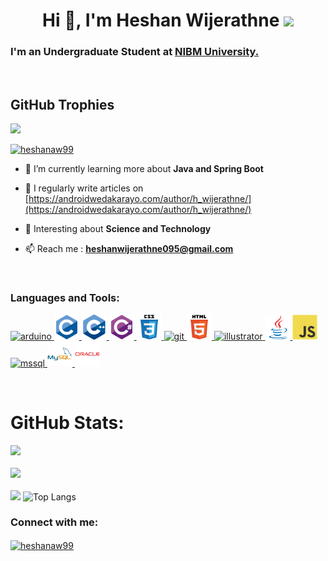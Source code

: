 <h1 align="center">Hi 👋, I'm Heshan Wijerathne <img src="https://media.giphy.com/media/mGcNjsfWAjY5AEZNw6/giphy.gif" width="50"></h1>
<h3 align="left">I'm an Undergraduate Student at <a href="http://www.nibm.lk">NIBM University.</a></h3>
<br>

## GitHub Trophies
![](https://github-profile-trophy.vercel.app/?username=HeshanAW99&theme=dracula&no-frame=false&no-bg=false&margin-w=4)
<br>

<p align="left"> <a href="https://twitter.com/heshanaw99" target="blank"><img src="https://img.shields.io/twitter/follow/heshanaw99?logo=twitter&style=for-the-badge" alt="heshanaw99" /></a> </p>

- 🌱 I’m currently learning more about **Java and Spring Boot**

- 📝 I regularly write articles on [https://androidwedakarayo.com/author/h_wijerathne/](https://androidwedakarayo.com/author/h_wijerathne/)

- 💬 Interesting about **Science and Technology**

- 📫 Reach me : **heshanwijerathne095@gmail.com**
<br>

<h3 align="left">Languages and Tools:</h3>
<p align="left"> <a href="https://www.arduino.cc/" target="_blank" rel="noreferrer"> <img src="https://cdn.worldvectorlogo.com/logos/arduino-1.svg" alt="arduino" width="40" height="40"/> </a> <a href="https://www.cprogramming.com/" target="_blank" rel="noreferrer"> <img src="https://raw.githubusercontent.com/devicons/devicon/master/icons/c/c-original.svg" alt="c" width="40" height="40"/> </a> <a href="https://www.w3schools.com/cpp/" target="_blank" rel="noreferrer"> <img src="https://raw.githubusercontent.com/devicons/devicon/master/icons/cplusplus/cplusplus-original.svg" alt="cplusplus" width="40" height="40"/> </a> <a href="https://www.w3schools.com/cs/" target="_blank" rel="noreferrer"> <img src="https://raw.githubusercontent.com/devicons/devicon/master/icons/csharp/csharp-original.svg" alt="csharp" width="40" height="40"/> </a> <a href="https://www.w3schools.com/css/" target="_blank" rel="noreferrer"> <img src="https://raw.githubusercontent.com/devicons/devicon/master/icons/css3/css3-original-wordmark.svg" alt="css3" width="40" height="40"/> </a> <a href="https://git-scm.com/" target="_blank" rel="noreferrer"> <img src="https://www.vectorlogo.zone/logos/git-scm/git-scm-icon.svg" alt="git" width="40" height="40"/> </a> <a href="https://www.w3.org/html/" target="_blank" rel="noreferrer"> <img src="https://raw.githubusercontent.com/devicons/devicon/master/icons/html5/html5-original-wordmark.svg" alt="html5" width="40" height="40"/> </a> <a href="https://www.adobe.com/in/products/illustrator.html" target="_blank" rel="noreferrer"> <img src="https://www.vectorlogo.zone/logos/adobe_illustrator/adobe_illustrator-icon.svg" alt="illustrator" width="40" height="40"/> </a> <a href="https://www.java.com" target="_blank" rel="noreferrer"> <img src="https://raw.githubusercontent.com/devicons/devicon/master/icons/java/java-original.svg" alt="java" width="40" height="40"/> </a> <a href="https://developer.mozilla.org/en-US/docs/Web/JavaScript" target="_blank" rel="noreferrer"> <img src="https://raw.githubusercontent.com/devicons/devicon/master/icons/javascript/javascript-original.svg" alt="javascript" width="40" height="40"/> </a> <a href="https://www.microsoft.com/en-us/sql-server" target="_blank" rel="noreferrer"> <img src="https://www.svgrepo.com/show/303229/microsoft-sql-server-logo.svg" alt="mssql" width="40" height="40"/> </a> <a href="https://www.mysql.com/" target="_blank" rel="noreferrer"> <img src="https://raw.githubusercontent.com/devicons/devicon/master/icons/mysql/mysql-original-wordmark.svg" alt="mysql" width="40" height="40"/> </a> <a href="https://www.oracle.com/" target="_blank" rel="noreferrer"> <img src="https://raw.githubusercontent.com/devicons/devicon/master/icons/oracle/oracle-original.svg" alt="oracle" width="40" height="40"/> </a> </p>
<br>

# GitHub Stats:
![](https://github-readme-stats.vercel.app/api?username=HeshanAW99&theme=vision-friendly-dark&hide_border=false&include_all_commits=true&count_private=true)<br/><br/>
![](https://github-readme-streak-stats.herokuapp.com/?user=HeshanAW99&theme=vision-friendly-dark&hide_border=false)<br/><br/>
![](https://github-readme-stats.vercel.app/api/top-langs/?username=HeshanAW99&theme=vision-friendly-dark&hide_border=false&include_all_commits=true&count_private=true&layout=compact)
![Top Langs](https://github-readme-stats.vercel.app/api/top-langs/?username=HeshanAW99&theme=rose_pine&layout=compact&card_width=450)
<br>
<h3 align="left">Connect with me:</h3>
<p align="left">
<a href="https://twitter.com/heshanaw99" target="blank"><img align="center" src="https://raw.githubusercontent.com/rahuldkjain/github-profile-readme-generator/master/src/images/icons/Social/twitter.svg" alt="heshanaw99" height="30" width="40" /></a>
</p>
